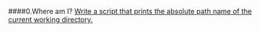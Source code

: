 ####0.Where am I? 
[Write a script that prints the absolute path name of the current working directory.](https://github.com/YasminKinawi/alx-system_engineering-devops/blob/master/0x00-shell_basics/0-current_working_directory)
